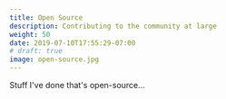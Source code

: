 ```yaml
---
title: Open Source
description: Contributing to the community at large
weight: 50
date: 2019-07-10T17:55:29-07:00
# draft: true
image: open-source.jpg
---
```


Stuff I've done that's open-source...